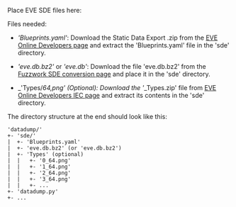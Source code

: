 Place EVE SDE files here:

Files needed:


* _'Blueprints.yaml'_: Download the Static Data Export .zip from the [EVE Online Developers page](https://developers.eveonline.com/resource/static-data-export) and extract the 'Blueprints.yaml' file in the 'sde' directory.

* _'eve.db.bz2'_ or _'eve.db'_: Download the file 'eve.db.bz2' from the [Fuzzwork SDE conversion page](https://www.fuzzwork.co.uk/dump/latest/) and place it in the 'sde' directory.

* _'Types/*_64,png'_ (Optional): Download the '*_Types.zip' file from [EVE Online Developers IEC page](https://developers.eveonline.com/resource/image-export-collection)  and extract its contents in the 'sde' directory.

The directory structure at the end should look like this:

    'datadump/'
    +- 'sde/'
    |  +- 'Blueprints.yaml'
    |  +- 'eve.db.bz2' (or 'eve.db.bz2')
    |  +- 'Types' (optional)
    |  |   +- '0_64.png'
    |  |   +- '1_64.png'
    |  |   +- '2_64.png'
    |  |   +- '3_64.png'
    |  |   +- ...
    +- 'datadump.py'
    +- ...
